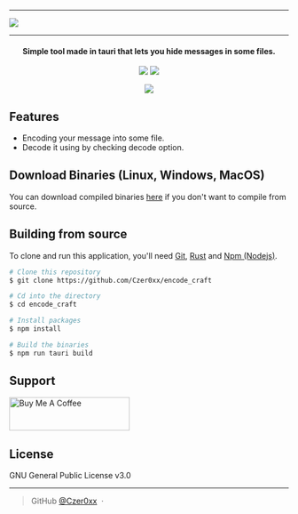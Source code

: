 <hr>
<img src="https://i.postimg.cc/wBrxRt7k/encode-craft.png">
<hr>
<h4 align="center">Simple tool made in tauri that lets you hide messages in some files.</h4>
<p align="center">
  <a href="https://github.com/Czer0xx/PWNBot/releases"><img src="https://img.shields.io/github/downloads/Czer0xx/encode_craft/total"></a>
  <a href="https://buymeacoffee.com/Czer0x"><img src="https://img.shields.io/badge/$-donate-ff69b4.svg?maxAge=2592000&amp;style=flat"></a>
 </p>
 
<p align="center"><img src="https://i.postimg.cc/MK3LS14t/encode-craft-preview.png"></p>
  
 ## Features
  
 * Encoding your message into some file.
 * Decode it using by checking decode option.

## Download Binaries (Linux, Windows, MacOS)

You can download compiled binaries <a href="https://github.com/Czer0xx/encode_craft/releases">here</a> if you don't want to compile from source.
 
## Building from source
 
To clone and run this application, you'll need [Git](https://git-scm.com), [Rust](https://rustup.rs/) and [Npm (Nodejs)](https://nodejs.org/en/download).

```bash
# Clone this repository
$ git clone https://github.com/Czer0xx/encode_craft

# Cd into the directory
$ cd encode_craft

# Install packages
$ npm install

# Build the binaries
$ npm run tauri build
```

## Support

<a href="https://www.buymeacoffee.com/Czer0x" target="_blank"><img src="https://cdn.buymeacoffee.com/buttons/v2/default-yellow.png" alt="Buy Me A Coffee" style="height: 60px !important;width: 217px !important;" ></a>

## License

GNU General Public License v3.0

---

> GitHub [@Czer0xx](https://github.com/Czer0xx) &nbsp;&middot;&nbsp;

